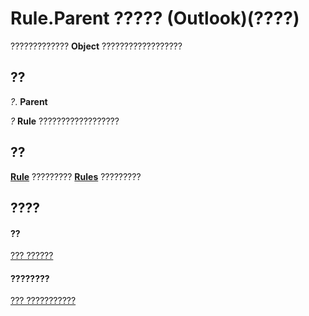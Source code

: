 
# Rule.Parent ????? (Outlook)(????)

?????????????  **Object** ??????????????????


## ??

 _?_. **Parent**

 _?_ **Rule** ??????????????????


## ??

 **[Rule](ea2ddbcc-fd65-a636-c6da-79950033f385.md)** ????????? **[Rules](dd41b4de-bf5f-5532-46c9-394a5d078bec.md)** ?????????


## ????


#### ??


[??? ??????](ea2ddbcc-fd65-a636-c6da-79950033f385.md)
#### ????????


[??? ???????????](http://msdn.microsoft.com/library/29a5f487-dbcc-7312-c8ba-a05199ce8513%28Office.15%29.aspx)